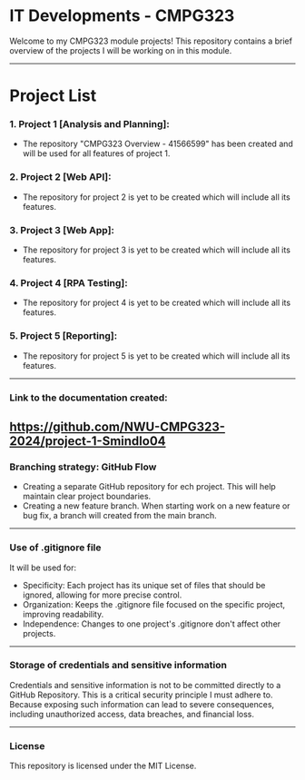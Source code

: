 # IT Developments - CMPG323

Welcome to my CMPG323 module projects! This repository contains a brief overview of the projects
I will be working on in this module.

---

# Project List
### 1. Project 1 [Analysis and Planning]:
   - The repository "CMPG323 Overview - 41566599" has been created and will be used
     for all features of project 1.

### 2. Project 2 [Web API]:
   - The repository for project 2 is yet to be created which will include all its features.

### 3. Project 3 [Web App]:
- The repository for project 3 is yet to be created which will include all its features.

### 4. Project 4 [RPA Testing]:
   - The repository for project 4 is yet to be created which will include all its features.

### 5. Project 5 [Reporting]:
- The repository for project 5 is yet to be created which will include all its features.

---

### Link to the documentation created:
https://github.com/NWU-CMPG323-2024/project-1-Smindlo04
---

### Branching strategy: GitHub Flow
- Creating a separate GitHub repository for ech project. This will help maintain clear project
boundaries.
- Creating a new feature branch. When starting work on a new feature or bug fix, a branch will created from the main branch.

---

### Use of .gitignore file 
It will be used for:
- Specificity: Each project has its unique set of files that should be ignored, allowing for more precise control.
- Organization: Keeps the .gitignore file focused on the specific project, improving readability.
- Independence: Changes to one project's .gitignore don't affect other projects.

---

### Storage of credentials and sensitive information
Credentials and sensitive information is not to be committed directly to a GitHub Repository.
This is a critical security principle I must adhere to. Because exposing such information can lead to
severe consequences, including unauthorized access, data breaches, and financial loss.

---

### License
This repository is licensed under the MIT License.
